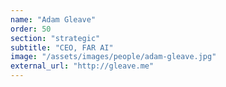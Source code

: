 ```yaml
---
name: "Adam Gleave"
order: 50
section: "strategic"
subtitle: "CEO, FAR AI"
image: "/assets/images/people/adam-gleave.jpg"
external_url: "http://gleave.me"
---
```

